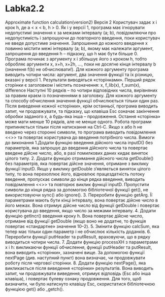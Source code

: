 # Labka2.2
Approximate function calculation(version2)
Версія 2
Користувач задає x і крок h, де a < x < b, h > 0. Як і у версії 1, програма має ігнорувати недопустимі значення x за межами інтервалу (a; b), повідомляючи про недопустимість і запрошуючи до повторного введення, поки користувач не введе допустиме значення. Запрошення до кожного введення x повинно містити межі інтервалу (a; b), якому має належати аргумент, запрошення до введення h – підказку, що h має бути більше 0.
Програма починає з аргументу x і збільшує його з кроком h, тобто обробляє аргументи x, x+h, x+2h, …, поки не досягне кінця інтервалу b (значення f(b) не обчислювати!). Для кожного аргументу програма виводить чотири числа: аргумент, два значення функції та їх різницю, вказані у версії 1.
Результати виводяться «сторінками». Перший рядок сторінки є заголовком і містить позначення:
x, f_lib(x), f_sum(x), difference
Наступні 10 рядків – по чотири відповідних числа, вирівняних за правим краєм із позначеннями в заголовку.
Для кожного аргументу та способу обчислення значення функції обчислюється тільки один раз.
Після виведення кожної «сторінки», крім останньої, програма виводить запит, чи продовжувати, та підказку, що клавіша Esc означає закінчення обробки заданого x, а будь-яка інша – продовження. Остання «сторінка» може мати менше 10 рядків, але не менше одного.
Робота програми припиняється тільки після натискання на Ctrl-C. Якщо x або h не введено через сторонні символи, то програма виводить повідомлення <<<WRONG DATA>>> та повертає користувача до введення потрібного числа.
Вимоги до виконання
1.Додати функцію введення дійсного числа inputD() без параметрів, яка запрошує до введення дійсного числа та повертає введене дійсне число, або, в разі помилкових даних кидає виняток цілого типу.
2. Додати функцію отримання дійсного числа getDouble() без параметрів, яка повертає дійсне значення, отримане з виклику функції inputD. Якщо у виклику getDouble з’являється виняток цілого типу, то вона перехоплює його, відновлює працездатність потоку введення, пропускає символи до кінця рядка введення, виводить повідомлення <<<WRONG DATA>>> та повторює виклик функції inputD. Пропустити символи до кінця рядка за допомогою бібліотечної функції get(), не використовуючи sync() або ignore().
3. Переробити функцію getArg. Її параметрами мають бути кінці інтервалу, вона повертає дійсне число в його межах. Вона отримує дійсне число від функції getDouble і повертає користувача до введення, якщо число за межами інтервалу.
4. Додати функцію getIncr() введення кроку h. Вона повертає дійсне число, отримане від функції getDouble (якщо воно не додатне, то функція повертає «стандартне» значення 10–2).
5. Змінити функцію calcSum, яка тепер має тільки один параметр і не обчислює кількість доданків.
6. Переробити функції putHeader та putResult, враховуючи, що в рядку виводиться чотири числа.
7. Додати функцію processXH з параметрами x і h: викликаючи функції обчислення, функції putHeader та putResult, вона виводить «сторінки», зазначені вище. За допомогою функції nextPage (див. наступний пункт) вона визначає, чи продовжувати роботу після чергової сторінки.
8. Додати функцію nextPage(), яка викликається після виведення «сторінки» результатів. Вона виводить запит, чи продовжувати виведення, отримує відповідь (Esc або інша клавіша), і повертає булеву ознаку продовження. Для того, щоб визначити, чи було натиснуто клавішу Esc, скористатися бібліотечною функцією get() або _getch().
